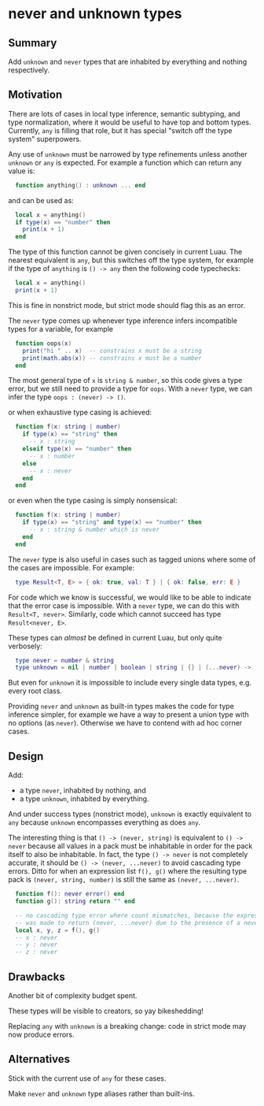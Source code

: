 # never and unknown types

## Summary

Add `unknown` and `never` types that are inhabited by everything and nothing respectively.

## Motivation

There are lots of cases in local type inference, semantic subtyping,
and type normalization, where it would be useful to have top and
bottom types. Currently, `any` is filling that role, but it has
special "switch off the type system" superpowers.

Any use of `unknown` must be narrowed by type refinements unless another `unknown` or `any` is expected. For
example a function which can return any value is:

```lua
  function anything() : unknown ... end
```

and can be used as:

```lua
  local x = anything()
  if type(x) == "number" then
    print(x + 1)
  end
```

The type of this function cannot be given concisely in current
Luau. The nearest equivalent is `any`, but this switches off the type system, for example
if the type of `anything` is `() -> any` then the following code typechecks:

```lua
  local x = anything()
  print(x + 1)
```

This is fine in nonstrict mode, but strict mode should flag this as an error.

The `never` type comes up whenever type inference infers incompatible types for a variable, for example

```lua
  function oops(x)
    print("hi " .. x)  -- constrains x must be a string
    print(math.abs(x)) -- constrains x must be a number
  end
```

The most general type of `x` is `string & number`, so this code gives
a type error, but we still need to provide a type for `oops`. With a
`never` type, we can infer the type `oops : (never) -> ()`.

or when exhaustive type casing is achieved:

```lua
  function f(x: string | number)
    if type(x) == "string" then
      -- x : string
    elseif type(x) == "number" then
      -- x : number
    else
      -- x : never
    end
  end
```

or even when the type casing is simply nonsensical:

```lua
  function f(x: string | number)
    if type(x) == "string" and type(x) == "number" then
      -- x : string & number which is never
    end
  end
```

The `never` type is also useful in cases such as tagged unions where
some of the cases are impossible. For example:

```lua
  type Result<T, E> = { ok: true, val: T } | { ok: false, err: E }
```

For code which we know is successful, we would like to be able to
indicate that the error case is impossible. With a `never` type, we
can do this with `Result<T, never>`. Similarly, code which cannot succeed
has type `Result<never, E>`.

These types can _almost_ be defined in current Luau, but only quite verbosely:

```lua
  type never = number & string
  type unknown = nil | number | boolean | string | {} | (...never) -> (...unknown)
```

But even for `unknown` it is impossible to include every single data types, e.g. every root class.

Providing `never` and `unknown` as built-in types makes the code for
type inference simpler, for example we have a way to present a union
type with no options (as `never`). Otherwise we have to contend with ad hoc
corner cases.

## Design

Add:

* a type `never`, inhabited by nothing, and
* a type `unknown`, inhabited by everything.

And under success types (nonstrict mode), `unknown` is exactly equivalent to `any` because `unknown`
encompasses everything as does `any`.

The interesting thing is that `() -> (never, string)` is equivalent to `() -> never` because all
values in a pack must be inhabitable in order for the pack itself to also be inhabitable. In fact,
the type `() -> never` is not completely accurate, it should be `() -> (never, ...never)` to avoid
cascading type errors. Ditto for when an expression list `f(), g()` where the resulting type pack is
`(never, string, number)` is still the same as `(never, ...never)`.

```lua
  function f(): never error() end
  function g(): string return "" end

  -- no cascading type error where count mismatches, because the expression list f(), g()
  -- was made to return (never, ...never) due to the presence of a never type in the pack
  local x, y, z = f(), g()
  -- x : never
  -- y : never
  -- z : never
```

## Drawbacks

Another bit of complexity budget spent.

These types will be visible to creators, so yay bikeshedding!

Replacing `any` with `unknown` is a breaking change: code in strict mode may now produce errors.

## Alternatives

Stick with the current use of `any` for these cases.

Make `never` and `unknown` type aliases rather than built-ins.
